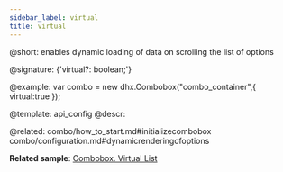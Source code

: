 ```yaml
---
sidebar_label: virtual
title: virtual
---          
```


@short: enables dynamic loading of data on scrolling the list of options

@signature: {'virtual?: boolean;'}

@example: 
var combo = new dhx.Combobox("combo_container",{
    virtual:true
});


@template:	api_config
@descr: 


@related: combo/how_to_start.md#initializecombobox
combo/configuration.md#dynamicrenderingofoptions

**Related sample**: [Combobox. Virtual List](https://snippet.dhtmlx.com/5srwualw)